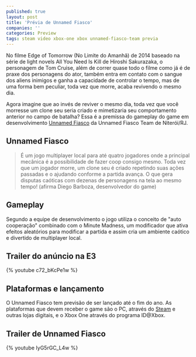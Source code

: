 ```yaml
---
published: true
layout: post
title: 'Prévia de Unnamed Fiasco'
companies: ''
categories: Preview
tags: steam video xbox-one xbox unnamed-fiasco-team previa
---
```

No filme Edge of Tomorrow (No Limite do Amanhã) de 2014 baseado na série de light novels All You Need Is Kill de Hiroshi Sakurazaka, o personagem de Tom Cruise, além de correr quase todo o filme como já é de praxe dos personagens do ator, também entra em contato com o sangue dos aliens inimigos e ganha a capacidade de controlar o tempo, mas de uma forma bem peculiar, toda vez que morre, acaba revivendo o mesmo dia.

Agora imagine que ao invés de reviver o mesmo dia, toda vez que você morresse um clone seu seria criado e mimetizaria seu comportamento anterior no campo de batalha? Essa é a premissa do gameplay do game em desenvolvimento <a href="http://unnamedfiasco.com/" target="_blank">Unnamed Fiasco</a>
 da Unnamed Fiasco Team de Niterói/RJ.

## Unnamed Fiasco
> É um jogo multiplayer local para até quatro jogadores onde a principal mecânica é a possibilidade de fazer coop consigo mesmo. Toda vez que um jogador morre, um clone seu é criado repetindo suas ações passadas e o ajudando conforme a partida avança. O que gera disputas caóticas com dezenas de personagens na tela ao mesmo tempo! (afirma Diego Barboza, desenvolvedor do game)



## Gameplay
Segundo a equipe de desenvolvimento o jogo utiliza o conceito de "auto cooperação" combinado com o Minute Madness, um modificador que ativa efeitos aleatórios para modificar a partida e assim cria um ambiente caótico e divertido de multiplayer local.

## Trailer do anúncio na E3
{% youtube c72_bKcPe1w %}
## Plataformas e lançamento
O Unnamed Fiasco tem previsão de ser lançado até o fim do ano.
As plataformas que devem receber o game são o PC, através do <a href="http://steamcommunity.com/sharedfiles/filedetails/?id=328101399" target="_blank">Steam</a>
 e outras lojas digitais, e o Xbox One através do programa ID@Xbox.

## Trailer de Unnamed Fiasco
{% youtube IyG5rGC_L4w %}